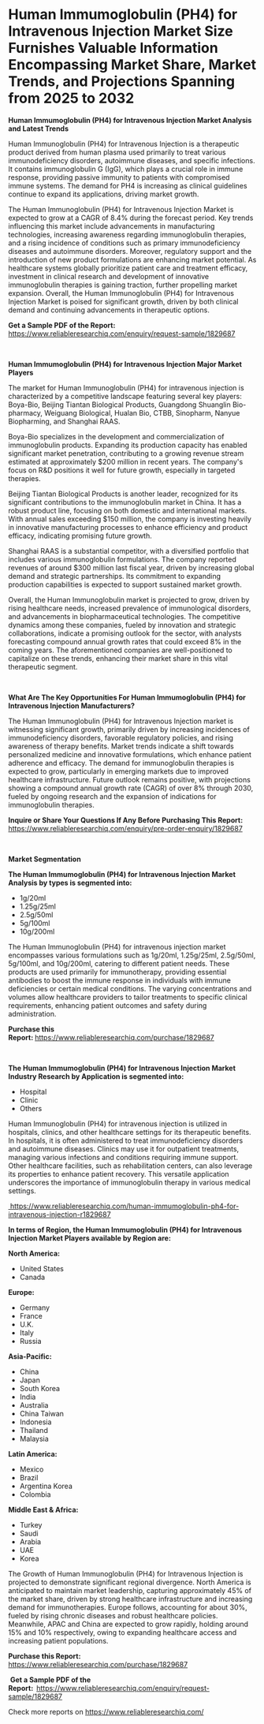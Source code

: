 <p><h1>Human Immumoglobulin (PH4) for Intravenous Injection Market Size Furnishes Valuable Information Encompassing Market Share, Market Trends, and Projections Spanning from 2025 to 2032</h1></p><p><strong>Human Immumoglobulin (PH4) for Intravenous Injection Market Analysis and Latest Trends</strong></p>
<p><p>Human Immunoglobulin (PH4) for Intravenous Injection is a therapeutic product derived from human plasma used primarily to treat various immunodeficiency disorders, autoimmune diseases, and specific infections. It contains immunoglobulin G (IgG), which plays a crucial role in immune response, providing passive immunity to patients with compromised immune systems. The demand for PH4 is increasing as clinical guidelines continue to expand its applications, driving market growth.</p><p>The Human Immunoglobulin (PH4) for Intravenous Injection Market is expected to grow at a CAGR of 8.4% during the forecast period. Key trends influencing this market include advancements in manufacturing technologies, increasing awareness regarding immunoglobulin therapies, and a rising incidence of conditions such as primary immunodeficiency diseases and autoimmune disorders. Moreover, regulatory support and the introduction of new product formulations are enhancing market potential. As healthcare systems globally prioritize patient care and treatment efficacy, investment in clinical research and development of innovative immunoglobulin therapies is gaining traction, further propelling market expansion. Overall, the Human Immunoglobulin (PH4) for Intravenous Injection Market is poised for significant growth, driven by both clinical demand and continuing advancements in therapeutic options.</p></p>
<p><strong>Get a Sample PDF of the Report:&nbsp;</strong> <a href="https://www.reliableresearchiq.com/enquiry/request-sample/1829687?utm_campaign=2717&utm_medium=2&utm_source=Github&utm_content=ia&utm_term=09032025&utm_id=human-immumoglobulin-ph4-for-intravenous-injection">https://www.reliableresearchiq.com/enquiry/request-sample/1829687</a></p>
<p>&nbsp;</p>
<p><strong>Human Immumoglobulin (PH4) for Intravenous Injection Major Market Players</strong></p>
<p><p>The market for Human Immunoglobulin (PH4) for intravenous injection is characterized by a competitive landscape featuring several key players: Boya-Bio, Beijing Tiantan Biological Products, Guangdong Shuanglin Bio-pharmacy, Weiguang Biological, Hualan Bio, CTBB, Sinopharm, Nanyue Biopharming, and Shanghai RAAS.</p><p>Boya-Bio specializes in the development and commercialization of immunoglobulin products. Expanding its production capacity has enabled significant market penetration, contributing to a growing revenue stream estimated at approximately $200 million in recent years. The company's focus on R&D positions it well for future growth, especially in targeted therapies.</p><p>Beijing Tiantan Biological Products is another leader, recognized for its significant contributions to the immunoglobulin market in China. It has a robust product line, focusing on both domestic and international markets. With annual sales exceeding $150 million, the company is investing heavily in innovative manufacturing processes to enhance efficiency and product efficacy, indicating promising future growth.</p><p>Shanghai RAAS is a substantial competitor, with a diversified portfolio that includes various immunoglobulin formulations. The company reported revenues of around $300 million last fiscal year, driven by increasing global demand and strategic partnerships. Its commitment to expanding production capabilities is expected to support sustained market growth.</p><p>Overall, the Human Immunoglobulin market is projected to grow, driven by rising healthcare needs, increased prevalence of immunological disorders, and advancements in biopharmaceutical technologies. The competitive dynamics among these companies, fueled by innovation and strategic collaborations, indicate a promising outlook for the sector, with analysts forecasting compound annual growth rates that could exceed 8% in the coming years. The aforementioned companies are well-positioned to capitalize on these trends, enhancing their market share in this vital therapeutic segment.</p></p>
<p>&nbsp;</p>
<p><strong>What Are The Key Opportunities For Human Immumoglobulin (PH4) for Intravenous Injection Manufacturers?</strong></p>
<p><p>The Human Immunoglobulin (PH4) for Intravenous Injection market is witnessing significant growth, primarily driven by increasing incidences of immunodeficiency disorders, favorable regulatory policies, and rising awareness of therapy benefits. Market trends indicate a shift towards personalized medicine and innovative formulations, which enhance patient adherence and efficacy. The demand for immunoglobulin therapies is expected to grow, particularly in emerging markets due to improved healthcare infrastructure. Future outlook remains positive, with projections showing a compound annual growth rate (CAGR) of over 8% through 2030, fueled by ongoing research and the expansion of indications for immunoglobulin therapies.</p></p>
<p><strong>Inquire or Share Your Questions If Any Before Purchasing This Report:</strong> <a href="https://www.reliableresearchiq.com/enquiry/pre-order-enquiry/1829687?utm_campaign=2717&utm_medium=2&utm_source=Github&utm_content=ia&utm_term=09032025&utm_id=human-immumoglobulin-ph4-for-intravenous-injection">https://www.reliableresearchiq.com/enquiry/pre-order-enquiry/1829687</a></p>
<p>&nbsp;</p>
<p><strong>Market Segmentation</strong></p>
<p><strong>The Human Immumoglobulin (PH4) for Intravenous Injection Market Analysis by types is segmented into:</strong></p>
<p><ul><li>1g/20ml</li><li>1.25g/25ml</li><li>2.5g/50ml</li><li>5g/100ml</li><li>10g/200ml</li></ul></p>
<p><p>The Human Immunoglobulin (PH4) for intravenous injection market encompasses various formulations such as 1g/20ml, 1.25g/25ml, 2.5g/50ml, 5g/100ml, and 10g/200ml, catering to different patient needs. These products are used primarily for immunotherapy, providing essential antibodies to boost the immune response in individuals with immune deficiencies or certain medical conditions. The varying concentrations and volumes allow healthcare providers to tailor treatments to specific clinical requirements, enhancing patient outcomes and safety during administration.</p></p>
<p><strong>Purchase this Report:&nbsp;</strong><a href="https://www.reliableresearchiq.com/purchase/1829687?utm_campaign=2717&utm_medium=2&utm_source=Github&utm_content=ia&utm_term=09032025&utm_id=human-immumoglobulin-ph4-for-intravenous-injection">https://www.reliableresearchiq.com/purchase/1829687</a></p>
<p>&nbsp;</p>
<p><strong>The Human Immumoglobulin (PH4) for Intravenous Injection Market Industry Research by Application is segmented into:</strong></p>
<p><ul><li>Hospital</li><li>Clinic</li><li>Others</li></ul></p>
<p><p>Human Immunoglobulin (PH4) for intravenous injection is utilized in hospitals, clinics, and other healthcare settings for its therapeutic benefits. In hospitals, it is often administered to treat immunodeficiency disorders and autoimmune diseases. Clinics may use it for outpatient treatments, managing various infections and conditions requiring immune support. Other healthcare facilities, such as rehabilitation centers, can also leverage its properties to enhance patient recovery. This versatile application underscores the importance of immunoglobulin therapy in various medical settings.</p></p>
<p><a href="https://www.reliableresearchiq.com/human-immumoglobulin-ph4-for-intravenous-injection-r1829687?utm_campaign=2717&utm_medium=2&utm_source=Github&utm_content=ia&utm_term=09032025&utm_id=human-immumoglobulin-ph4-for-intravenous-injection">&nbsp;https://www.reliableresearchiq.com/human-immumoglobulin-ph4-for-intravenous-injection-r1829687</a></p>
<p><strong>In terms of Region, the Human Immumoglobulin (PH4) for Intravenous Injection Market Players available by Region are:</strong></p>
<p>
    <p> <strong> North America: </strong>
        <ul>
            <li>United States</li>
            <li>Canada</li>
        </ul>
        </p> 
    <p> <strong> Europe: </strong>
        <ul>
            <li>Germany</li>
            <li>France</li>
            <li>U.K.</li>
            <li>Italy</li>
            <li>Russia</li>
        </ul>
        </p> 
    <p> <strong> Asia-Pacific: </strong>
        <ul>
            <li>China</li>
            <li>Japan</li>
            <li>South Korea</li>
            <li>India</li>
            <li>Australia</li>
            <li>China Taiwan</li>
            <li>Indonesia</li>
            <li>Thailand</li>
            <li>Malaysia</li>
        </ul>
        </p> 
    <p> <strong> Latin America: </strong>
        <ul>
            <li>Mexico</li>
            <li>Brazil</li>
            <li>Argentina Korea</li>
            <li>Colombia</li>
        </ul>
        </p> 
    <p> <strong> Middle East & Africa: </strong>
        <ul>
            <li>Turkey</li>
            <li>Saudi</li>
            <li>Arabia</li>
            <li>UAE</li>
            <li>Korea</li>
        </ul>
    </p>
    </p>
<p><p>The Growth of Human Immunoglobulin (PH4) for Intravenous Injection is projected to demonstrate significant regional divergence. North America is anticipated to maintain market leadership, capturing approximately 45% of the market share, driven by strong healthcare infrastructure and increasing demand for immunotherapies. Europe follows, accounting for about 30%, fueled by rising chronic diseases and robust healthcare policies. Meanwhile, APAC and China are expected to grow rapidly, holding around 15% and 10% respectively, owing to expanding healthcare access and increasing patient populations.</p></p>
<p><strong>Purchase this Report: </strong><a href="https://www.reliableresearchiq.com/purchase/1829687?utm_campaign=2717&utm_medium=2&utm_source=Github&utm_content=ia&utm_term=09032025&utm_id=human-immumoglobulin-ph4-for-intravenous-injection">https://www.reliableresearchiq.com/purchase/1829687</a></p>
<p>&nbsp;<strong>Get a Sample PDF of the Report:&nbsp;&nbsp;</strong><a href="https://www.reliableresearchiq.com/enquiry/request-sample/1829687?utm_campaign=2717&utm_medium=2&utm_source=Github&utm_content=ia&utm_term=09032025&utm_id=human-immumoglobulin-ph4-for-intravenous-injection">https://www.reliableresearchiq.com/enquiry/request-sample/1829687</a></p>
<p><strong></strong></p>
<p>Check more reports on <a href="https://www.reliableresearchiq.com/?utm_campaign=2717&utm_medium=2&utm_source=Github&utm_content=ia&utm_term=09032025&utm_id=human-immumoglobulin-ph4-for-intravenous-injection">https://www.reliableresearchiq.com/</a></p>
